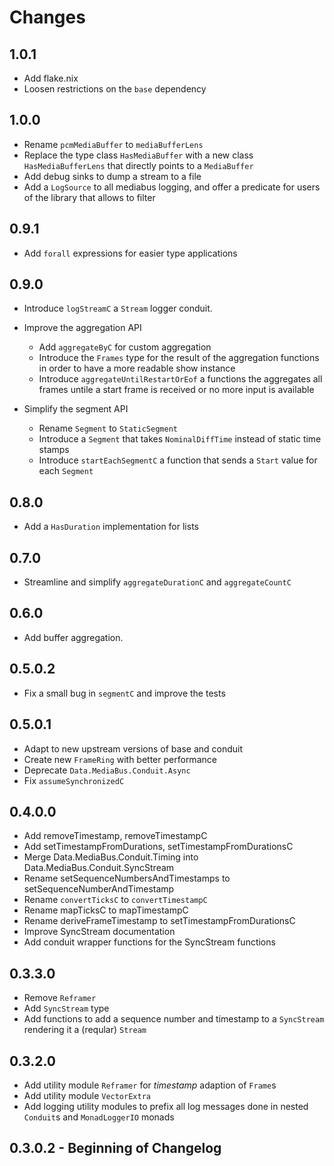 # Changes

## 1.0.1

 * Add flake.nix
 * Loosen restrictions on the `base` dependency

## 1.0.0

* Rename `pcmMediaBuffer` to `mediaBufferLens`
* Replace the type class `HasMediaBuffer` with a new class `HasMediaBufferLens`
  that directly points to a `MediaBuffer`
* Add debug sinks to dump a stream to a file
* Add a `LogSource` to all mediabus logging, and offer a predicate for
  users of the library that allows to filter

## 0.9.1

* Add `forall` expressions for easier type applications

## 0.9.0

* Introduce `logStreamC` a `Stream` logger conduit.

* Improve the aggregation API
  * Add `aggregateByC` for custom aggregation
  * Introduce the `Frames` type for the result of the aggregation
    functions in order to have a more readable show instance
  * Introduce `aggregateUntilRestartOrEof` a functions the aggregates
    all frames untile a start frame is received or no more input
    is available

* Simplify the segment API
  * Rename `Segment` to `StaticSegment`
  * Introduce a `Segment` that takes `NominalDiffTime` instead of static
    time stamps
  * Introduce `startEachSegmentC` a function that sends a `Start` value for each `Segment`

## 0.8.0

* Add a `HasDuration` implementation for lists

## 0.7.0

* Streamline and simplify `aggregateDurationC` and `aggregateCountC`

## 0.6.0

* Add buffer aggregation.

## 0.5.0.2

* Fix a small bug in `segmentC` and improve the tests

## 0.5.0.1

* Adapt to new upstream versions of base and conduit
* Create new `FrameRing` with better performance
* Deprecate `Data.MediaBus.Conduit.Async`
* Fix `assumeSynchronizedC`

## 0.4.0.0

* Add removeTimestamp, removeTimestampC
* Add setTimestampFromDurations, setTimestampFromDurationsC
* Merge Data.MediaBus.Conduit.Timing into Data.MediaBus.Conduit.SyncStream
* Rename setSequenceNumbersAndTimestamps to setSequenceNumberAndTimestamp
* Rename `convertTicksC` to `convertTimestampC`
* Rename mapTicksC to mapTimestampC
* Rename deriveFrameTimestamp to setTimestampFromDurationsC
* Improve SyncStream documentation
* Add conduit wrapper functions for the SyncStream functions

## 0.3.3.0

* Remove `Reframer`
* Add `SyncStream` type
* Add functions to add a sequence number and timestamp to a `SyncStream`
  rendering it a (reqular) `Stream`

## 0.3.2.0

* Add utility module `Reframer` for _timestamp_ adaption of `Frame`s
* Add utility module `VectorExtra`
* Add logging utility modules to prefix all log messages done in nested
  `Conduit`s and `MonadLoggerIO` monads

## 0.3.0.2 - Beginning of Changelog
